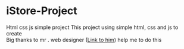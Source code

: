 # iStore-Project
Html css js simple project 
This project using simple html, css and js to create <br/>
Big thanks to mr . web designer ([Link to him](https://www.youtube.com/c/MrWebDesignerAnas)) help me to do this
